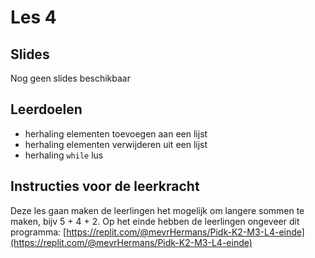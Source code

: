 # Les 4

## Slides

Nog geen slides beschikbaar

## Leerdoelen

* herhaling elementen toevoegen aan een lijst
* herhaling elementen verwijderen uit een lijst
* herhaling `while` lus

## Instructies voor de leerkracht

Deze les gaan maken de leerlingen het mogelijk om langere sommen te maken, bijv 5 + 4 + 2. Op het einde hebben de leerlingen ongeveer dit programma: [https://replit.com/@mevrHermans/Pidk-K2-M3-L4-einde](https://replit.com/@mevrHermans/Pidk-K2-M3-L4-einde)

